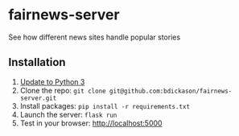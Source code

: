 # fairnews-server
See how different news sites handle popular stories

## Installation

1. [Update to Python 3](https://docs.python-guide.org/starting/install3/osx/)
2. Clone the repo: `git clone git@github.com:bdickason/fairnews-server.git`
3. Install packages: `pip install -r requirements.txt`
4. Launch the server: `flask run`
5. Test in your browser: [http://localhost:5000](http://localhost:5000)
